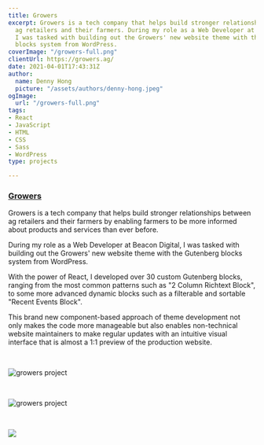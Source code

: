 ```yaml
---
title: Growers
excerpt: Growers is a tech company that helps build stronger relationships between
  ag retailers and their farmers. During my role as a Web Developer at Beacon Digital,
  I was tasked with building out the Growers' new website theme with the Gutenberg
  blocks system from WordPress.
coverImage: "/growers-full.png"
clientUrl: https://growers.ag/
date: 2021-04-01T17:43:31Z
author:
  name: Denny Hong
  picture: "/assets/authors/denny-hong.jpeg"
ogImage:
  url: "/growers-full.png"
tags:
- React
- JavaScript
- HTML
- CSS
- Sass
- WordPress
type: projects

---
```

### [Growers](https://growers.ag/ "Growers")

Growers is a tech company that helps build stronger relationships between ag retailers and their farmers by enabling farmers to be more informed about products and services than ever before.

During my role as a Web Developer at Beacon Digital, I was tasked with building out the Growers' new website theme with the Gutenberg blocks system from WordPress.

With the power of React, I developed over 30 custom Gutenberg blocks, ranging from the most common patterns such as "2 Column Richtext Block", to some more advanced dynamic blocks such as a filterable and sortable "Recent Events Block".

This brand new component-based approach of theme development not only makes the code more manageable but also enables non-technical website maintainers to make regular updates with an intuitive visual interface that is almost a 1:1 preview of the production website.

<br>

![growers project](/growers1.png "growers project")

<br>

![growers project](/growers2.png "growers project")

<br>

![](/growers3-1.png)